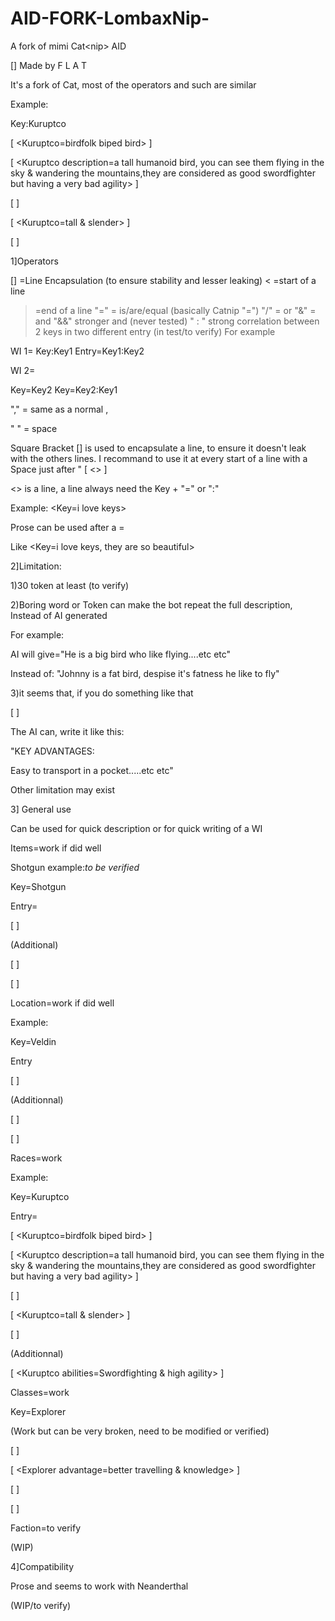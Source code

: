 # AID-FORK-LombaxNip-
A fork of mimi Cat&lt;nip> AID

[<LombaxNip>]
Made by F L A T

It's a fork of Cat<nip>, most of the operators and such are similar

Example:

Key:Kuruptco

[ <Kuruptco=birdfolk biped bird> ]

[ <Kuruptco description=a tall humanoid bird, you can see them flying in the sky & wandering the mountains,they are considered as good swordfighter but having a very bad agility> ]

[ <Kuruptco feathers color=blue/red/yellow> ]

[ <Kuruptco=tall & slender> ]

[ <Kuruptco clothing=none> ]

1]Operators

[] =Line Encapsulation (to ensure stability and lesser leaking)
< =start of a line
> =end of a line
"=" = is/are/equal (basically Catnip "=")
"/" = or
"&" = and
"&&" stronger and (never tested)
" : " strong correlation between 2 keys in two different entry (in test/to verify)
For example

WI 1=
Key:Key1 
Entry=Key1:Key2

WI 2=

Key=Key2
Key=Key2:Key1 

"," = same as a normal ,

"  " = space

Square Bracket [] is used to encapsulate a line, to ensure it doesn't leak with the others lines. I recommand to use it at every start of a line with a Space just after " [ <> ]

<> is a line, a line always need the Key + "=" or ":"

Example: <Key=i love keys>

Prose can be used after a =

Like <Key=i love keys, they are so beautiful>


2]Limitation:

1)30 token at least (to verify)

2)Boring word or Token can make the bot repeat the full description, Instead of AI generated

For example:

<Key description=He is a big bird who like flying....etc etc>

AI will give="He is a big bird who like flying....etc etc"

Instead of:
"Johnny is a fat bird, despise it's fatness he like to fly"

3)it seems that, if you do something like that

[ <Key advantages=easy to transport> ]

The AI can, write it like this:

"KEY ADVANTAGES:

Easy to transport in a pocket.....etc etc"

Other limitation may exist

3] General use

Can be used for quick description or for quick writing of a WI

Items=work if did well

Shotgun example:*to be verified*

Key=Shotgun

Entry=

[ <Shotgun description=weapon who use shotgun shell and can kill easily>] 

(Additional)

[ <Shotgun damage=high> ]

[ <Shotgun speed=low> ]

Location=work if did well

Example:

Key=Veldin

Entry

[ <Veldin description=a big desertic planet> ]

(Additionnal)

[ <Veldin inhabitant:Lombax> ]

[ <Veldin Location:a other bigger location> ]

Races=work

Example:

Key=Kuruptco

Entry=

[ <Kuruptco=birdfolk biped bird> ]

[ <Kuruptco description=a tall humanoid bird, you can see them flying in the sky & wandering the mountains,they are considered as good swordfighter but having a very bad agility> ]

[ <Kuruptco feathers color=blue/red/yellow> ]

[ <Kuruptco=tall & slender> ]

[ <Kuruptco clothing=none> ]

(Additionnal)

[ <Kuruptco abilities=Swordfighting & high agility> ]


Classes=work

Key=Explorer

(Work but can be very broken, need to be modified or verified)

[ <Explorer purpose=exploring planet for fun> ]

[ <Explorer advantage=better travelling & knowledge> ]

[ <Explorer disadvantage=none> ]

[ <Starting items=Aphelion ship> ]

Faction=to verify

(WIP)

4]Compatibility

Prose and seems to work with Neanderthal

(WIP/to verify)
